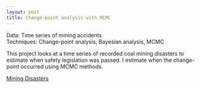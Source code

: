 ```yaml
---
layout: post
title: Change-point analysis with MCMC
---
```


Data: Time series of mining accidents  
Techniques: Change-point analysis, Bayesian analysis, MCMC

This project looks at a time series of recorded coal mining disasters to estimate when safety legislation was passed. I estimate when the change-point occurred using MCMC methods.

[Mining Disasters]( https://github.com/JoomiK/MiningDisasters/blob/master/Mining/MiningDisasters.ipynb )

